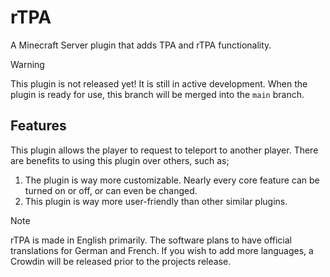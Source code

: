 # rTPA
A Minecraft Server plugin that adds TPA and rTPA functionality.
> [!WARNING]
> This plugin is not released yet! It is still in active development. When the plugin is ready for use, this branch will be merged into the `main` branch.

## Features

This plugin allows the player to request to teleport to another player. There are benefits to using this plugin over others, such as;
1. The plugin is way more customizable. Nearly every core feature can be turned on or off, or can even be changed.
2. This plugin is way more user-friendly than other similar plugins.

> [!NOTE]
> rTPA is made in English primarily. The software plans to have official translations for German and French. If you wish to add more languages, a Crowdin will be released prior to the projects release.